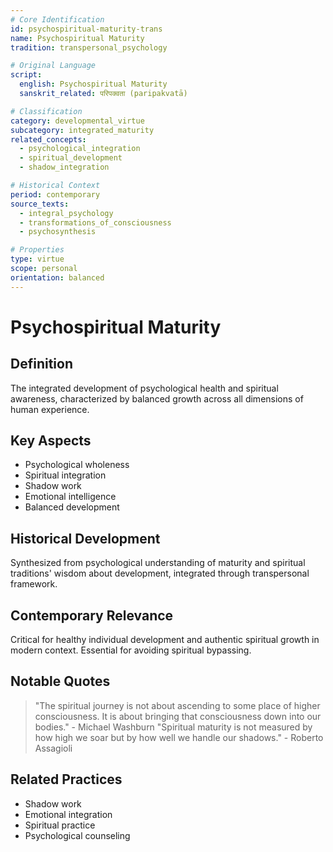 ```yaml
---
# Core Identification
id: psychospiritual-maturity-trans
name: Psychospiritual Maturity
tradition: transpersonal_psychology

# Original Language
script:
  english: Psychospiritual Maturity
  sanskrit_related: परिपक्वता (paripakvatā)

# Classification
category: developmental_virtue
subcategory: integrated_maturity
related_concepts:
  - psychological_integration
  - spiritual_development
  - shadow_integration

# Historical Context
period: contemporary
source_texts:
  - integral_psychology
  - transformations_of_consciousness
  - psychosynthesis

# Properties
type: virtue
scope: personal
orientation: balanced
---
```


# Psychospiritual Maturity

## Definition
The integrated development of psychological health and spiritual awareness, characterized by balanced growth across all dimensions of human experience.

## Key Aspects
- Psychological wholeness
- Spiritual integration
- Shadow work
- Emotional intelligence
- Balanced development

## Historical Development
Synthesized from psychological understanding of maturity and spiritual traditions' wisdom about development, integrated through transpersonal framework.

## Contemporary Relevance
Critical for healthy individual development and authentic spiritual growth in modern context. Essential for avoiding spiritual bypassing.

## Notable Quotes
> "The spiritual journey is not about ascending to some place of higher consciousness. It is about bringing that consciousness down into our bodies." - Michael Washburn
> "Spiritual maturity is not measured by how high we soar but by how well we handle our shadows." - Roberto Assagioli

## Related Practices
- Shadow work
- Emotional integration
- Spiritual practice
- Psychological counseling